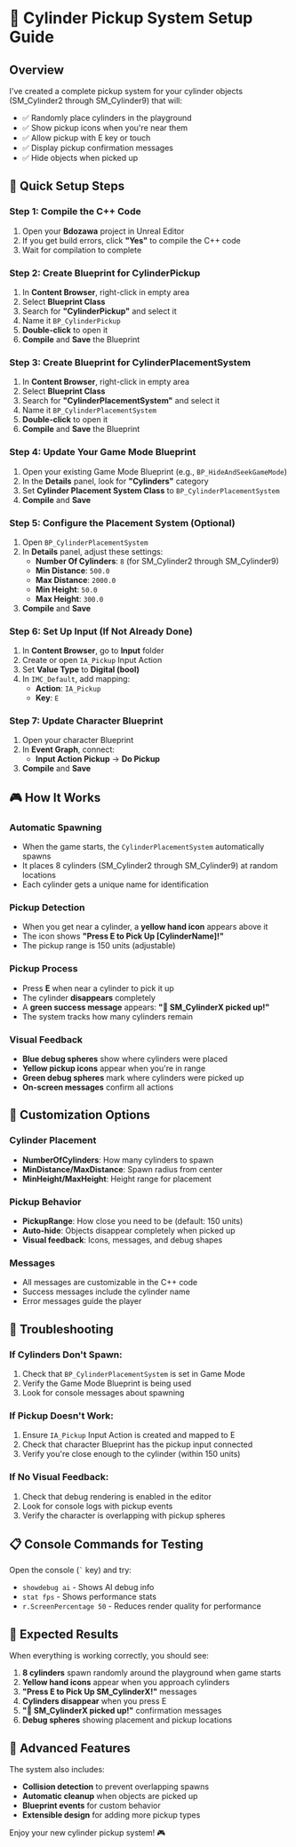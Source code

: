 # 🎯 Cylinder Pickup System Setup Guide

## Overview
I've created a complete pickup system for your cylinder objects (SM_Cylinder2 through SM_Cylinder9) that will:
- ✅ Randomly place cylinders in the playground
- ✅ Show pickup icons when you're near them
- ✅ Allow pickup with E key or touch
- ✅ Display pickup confirmation messages
- ✅ Hide objects when picked up

## 🚀 Quick Setup Steps

### Step 1: Compile the C++ Code
1. Open your **Bdozawa** project in Unreal Editor
2. If you get build errors, click **"Yes"** to compile the C++ code
3. Wait for compilation to complete

### Step 2: Create Blueprint for CylinderPickup
1. In **Content Browser**, right-click in empty area
2. Select **Blueprint Class**
3. Search for **"CylinderPickup"** and select it
4. Name it `BP_CylinderPickup`
5. **Double-click** to open it
6. **Compile** and **Save** the Blueprint

### Step 3: Create Blueprint for CylinderPlacementSystem
1. In **Content Browser**, right-click in empty area
2. Select **Blueprint Class**
3. Search for **"CylinderPlacementSystem"** and select it
4. Name it `BP_CylinderPlacementSystem`
5. **Double-click** to open it
6. **Compile** and **Save** the Blueprint

### Step 4: Update Your Game Mode Blueprint
1. Open your existing Game Mode Blueprint (e.g., `BP_HideAndSeekGameMode`)
2. In the **Details** panel, look for **"Cylinders"** category
3. Set **Cylinder Placement System Class** to `BP_CylinderPlacementSystem`
4. **Compile** and **Save**

### Step 5: Configure the Placement System (Optional)
1. Open `BP_CylinderPlacementSystem`
2. In **Details** panel, adjust these settings:
   - **Number Of Cylinders**: `8` (for SM_Cylinder2 through SM_Cylinder9)
   - **Min Distance**: `500.0`
   - **Max Distance**: `2000.0`
   - **Min Height**: `50.0`
   - **Max Height**: `300.0`
3. **Compile** and **Save**

### Step 6: Set Up Input (If Not Already Done)
1. In **Content Browser**, go to **Input** folder
2. Create or open `IA_Pickup` Input Action
3. Set **Value Type** to **Digital (bool)**
4. In `IMC_Default`, add mapping:
   - **Action**: `IA_Pickup`
   - **Key**: `E`

### Step 7: Update Character Blueprint
1. Open your character Blueprint
2. In **Event Graph**, connect:
   - **Input Action Pickup** → **Do Pickup**
3. **Compile** and **Save**

## 🎮 How It Works

### Automatic Spawning
- When the game starts, the `CylinderPlacementSystem` automatically spawns
- It places 8 cylinders (SM_Cylinder2 through SM_Cylinder9) at random locations
- Each cylinder gets a unique name for identification

### Pickup Detection
- When you get near a cylinder, a **yellow hand icon** appears above it
- The icon shows **"Press E to Pick Up [CylinderName]!"**
- The pickup range is 150 units (adjustable)

### Pickup Process
- Press **E** when near a cylinder to pick it up
- The cylinder **disappears** completely
- A **green success message** appears: **"🎯 SM_CylinderX picked up!"**
- The system tracks how many cylinders remain

### Visual Feedback
- **Blue debug spheres** show where cylinders were placed
- **Yellow pickup icons** appear when you're in range
- **Green debug spheres** mark where cylinders were picked up
- **On-screen messages** confirm all actions

## 🔧 Customization Options

### Cylinder Placement
- **NumberOfCylinders**: How many cylinders to spawn
- **MinDistance/MaxDistance**: Spawn radius from center
- **MinHeight/MaxHeight**: Height range for placement

### Pickup Behavior
- **PickupRange**: How close you need to be (default: 150 units)
- **Auto-hide**: Objects disappear completely when picked up
- **Visual feedback**: Icons, messages, and debug shapes

### Messages
- All messages are customizable in the C++ code
- Success messages include the cylinder name
- Error messages guide the player

## 🐛 Troubleshooting

### If Cylinders Don't Spawn:
1. Check that `BP_CylinderPlacementSystem` is set in Game Mode
2. Verify the Game Mode Blueprint is being used
3. Look for console messages about spawning

### If Pickup Doesn't Work:
1. Ensure `IA_Pickup` Input Action is created and mapped to E
2. Check that character Blueprint has the pickup input connected
3. Verify you're close enough to the cylinder (within 150 units)

### If No Visual Feedback:
1. Check that debug rendering is enabled in the editor
2. Look for console logs with pickup events
3. Verify the character is overlapping with pickup spheres

## 📋 Console Commands for Testing

Open the console (`` ` `` key) and try:
- `showdebug ai` - Shows AI debug info
- `stat fps` - Shows performance stats
- `r.ScreenPercentage 50` - Reduces render quality for performance

## 🎯 Expected Results

When everything is working correctly, you should see:
1. **8 cylinders** spawn randomly around the playground when game starts
2. **Yellow hand icons** appear when you approach cylinders
3. **"Press E to Pick Up SM_CylinderX!"** messages
4. **Cylinders disappear** when you press E
5. **"🎯 SM_CylinderX picked up!"** confirmation messages
6. **Debug spheres** showing placement and pickup locations

## 🚀 Advanced Features

The system also includes:
- **Collision detection** to prevent overlapping spawns
- **Automatic cleanup** when objects are picked up
- **Blueprint events** for custom behavior
- **Extensible design** for adding more pickup types

Enjoy your new cylinder pickup system! 🎮
